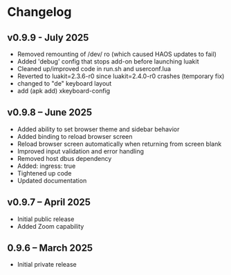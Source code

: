 # Changelog

## v0.9.9 - July 2025

- Removed remounting of /dev/ ro (which caused HAOS updates to fail)
- Added 'debug' config that stops add-on before launching luakit
- Cleaned up/improved code in run.sh and userconf.lua
- Reverted to luakit=2.3.6-r0 since luakit=2.4.0-r0 crashes (temporary fix)
- changed to "de" keyboard layout
- add (apk add) xkeyboard-config

## v0.9.8 – June 2025

- Added ability to set browser theme and sidebar behavior
- Added <Control-r> binding to reload browser screen
- Reload browser screen automatically when returning from screen blank
- Improved input validation and error handling
- Removed host dbus dependency
- Added: ingress: true
- Tightened up code
- Updated documentation

## v0.9.7 – April 2025

- Initial public release
- Added Zoom capability

## 0.9.6 – March 2025

- Initial private release
